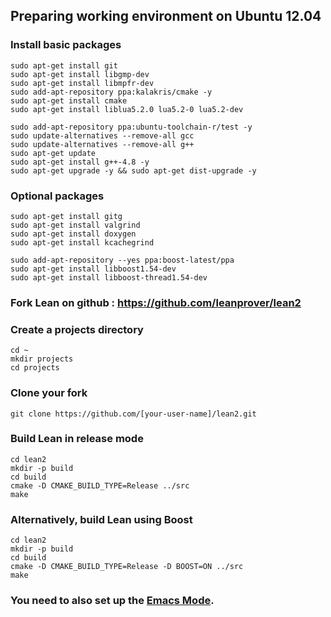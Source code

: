 Preparing working environment on Ubuntu 12.04
---------------------------------------------

### Install basic packages

    sudo apt-get install git
    sudo apt-get install libgmp-dev
    sudo apt-get install libmpfr-dev
    sudo add-apt-repository ppa:kalakris/cmake -y
    sudo apt-get install cmake
    sudo apt-get install liblua5.2.0 lua5.2-0 lua5.2-dev

    sudo add-apt-repository ppa:ubuntu-toolchain-r/test -y
    sudo update-alternatives --remove-all gcc
    sudo update-alternatives --remove-all g++
    sudo apt-get update
    sudo apt-get install g++-4.8 -y
    sudo apt-get upgrade -y && sudo apt-get dist-upgrade -y

### Optional packages

    sudo apt-get install gitg
    sudo apt-get install valgrind
    sudo apt-get install doxygen
    sudo apt-get install kcachegrind

    sudo add-apt-repository --yes ppa:boost-latest/ppa
    sudo apt-get install libboost1.54-dev
    sudo apt-get install libboost-thread1.54-dev

### Fork Lean on github : https://github.com/leanprover/lean2

### Create a projects directory

    cd ~
    mkdir projects
    cd projects

### Clone your fork

    git clone https://github.com/[your-user-name]/lean2.git

### Build Lean in release mode

    cd lean2
    mkdir -p build
    cd build
    cmake -D CMAKE_BUILD_TYPE=Release ../src
    make

### Alternatively, build Lean using Boost

    cd lean2
    mkdir -p build
    cd build
    cmake -D CMAKE_BUILD_TYPE=Release -D BOOST=ON ../src
    make

### You need to also set up the [Emacs Mode](../../src/emacs/README.md).
